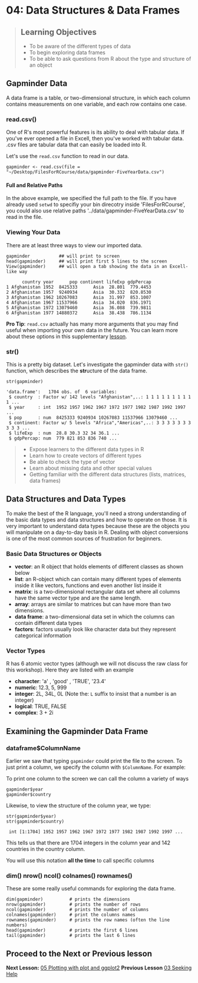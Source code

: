 04: Data Structures & Data Frames
================================

> ## Learning Objectives 
> - To be aware of the different types of data
> - To begin exploring data frames
> - To be able to ask questions from R about the type and structure of an object

## Gapminder Data
A data frame is a table, or two-dimensional structure, in which each column contains measurements on one variable, and each row contains one case. 


### read.csv()
One of R's most powerful features is its ability to deal with tabular data. If you've ever opened a file in Excell, then you've worked with tabular data. .csv files are tabular data that can easily be loaded into R.

Let's use the `read.csv` function to read in our data.

~~~{.r}
gapminder <- read.csv(file = "~/Desktop/FilesForRCourse/data/gapminder-FiveYearData.csv")
~~~

#### Full and Relative Paths
In the above example, we specified the full path to the file. If you have already used `setwd` to specifiy your bin direcotry inside 'FilesForRCourse', you could also use relative paths '../data/gapminder-FiveYearData.csv' to read in the file.

### Viewing Your Data 

There are at least three ways to view our imported data.

~~~{.r}
gapminder			## will print to screen
head(gapminder)		## will print first 5 lines to the screen
View(gapminder)		## will open a tab showing the data in an Excell-like way
~~~

~~~{.output}
      country year      pop continent lifeExp gdpPercap
1 Afghanistan 1952  8425333      Asia  28.801  779.4453
2 Afghanistan 1957  9240934      Asia  30.332  820.8530
3 Afghanistan 1962 10267083      Asia  31.997  853.1007
4 Afghanistan 1967 11537966      Asia  34.020  836.1971
5 Afghanistan 1972 13079460      Asia  36.088  739.9811
6 Afghanistan 1977 14880372      Asia  38.438  786.1134
~~~


**Pro Tip**: `read.csv` actually has many more arguments that you may find useful when importing your own data in the future. You can learn more about these options in this supplementary [lesson](01-supp-read-write-csv.html).


### str()
This is a pretty big dataset. Let's investigate the gapminder data with `str()` function, which describes the **str**ucture of the data frame.

~~~{.r}
str(gapminder)
~~~

~~~{.output}
'data.frame':	1704 obs. of  6 variables:
 $ country  : Factor w/ 142 levels "Afghanistan",..: 1 1 1 1 1 1 1 1 1 1 ...
 $ year     : int  1952 1957 1962 1967 1972 1977 1982 1987 1992 1997 ...
 $ pop      : num  8425333 9240934 10267083 11537966 13079460 ...
 $ continent: Factor w/ 5 levels "Africa","Americas",..: 3 3 3 3 3 3 3 3 3 3 ...
 $ lifeExp  : num  28.8 30.3 32 34 36.1 ...
 $ gdpPercap: num  779 821 853 836 740 ...
~~~

> * Expose learners to the different data types in R
> * Learn how to create vectors of different types
> * Be able to check the type of vector
> * Learn about missing data and other special values
> * Getting familiar with the different data structures (lists, matrices, data frames)

## Data Structures and Data Types
To make the best of the R language, you'll need a strong understanding of the basic data types and data structures and how to operate on those. It is very important to understand data types because these are the objects you will manipulate on a day-to-day basis in R. Dealing with object conversions is one of the most common sources of frustration for beginners.

### Basic Data Structures or Objects

- **vector**: an R object that holds elements of different classes as shown below
- **list**: an R-object which can contain many different types of elements inside it like vectors, functions and even another list inside it
- **matrix**: is a two-dimensional rectangular data set where all columns have the same  vector type and are the same length. 
- **array**: arrays are similar to matrices but can have more than two dimensions.
- **data frame**: a two-dimensional data set in which the columns can contain different data types
- **factors**: factors usually look like character data but they represent categorical information

### Vector Types

R has 6 atomic vector types (although we will not discuss the raw class for this workshop). Here they are listed with an example

- **character**: 'a' , 'good' , 'TRUE', '23.4'
- **numeric**: 12.3, 5, 999
- **integer**: 2L, 34L, 0L (Note the: `L` suffix to insist that a number is an integer)
- **logical**: TRUE, FALSE
- **complex**: 3 + 2i


## Examining the Gapminder Data Frame

### dataframe$ColumnName
Earlier we saw that typing `gapminder` could print the file to the screen. To just print a column, we specify the column with `$ColumnName`. For example:

To print one column to the screen we can call the column a variety of ways

~~~{.r}
gapminder$year
gapminder$country
~~~

Likewise, to view the structure of the column year, we type:

~~~{.r}
str(gapminder$year)
str(gapminder$country)
~~~

~~~{.output}
 int [1:1704] 1952 1957 1962 1967 1972 1977 1982 1987 1992 1997 ...
~~~

This tells us that there are 1704 integers in the column year and 142 countries in the country column. 

You will use this notation **all the time** to call specific columns


### dim() nrow() ncol() colnames() rownames()
These are some really useful commands for exploring the data frame.

~~~{.r}
dim(gapminder) 			# prints the dimensions
nrow(gapminder)			# prints the number of rows
ncol(gapminder)			# prints the number of columns
colnames(gapminder)		# print the columns names
rownames(gapminder)		# prints the row names (often the line numbers)
head(gapminder)			# prints the first 6 lines
tail(gapminder)			# prints the last 6 lines
~~~

## Proceed to the Next or Previous lesson
**Next Lesson:** [05 Plotting with plot and ggplot2](https://github.com/raynamharris/R_Intro_for_Bioinformatics/blob/master/lessons/05-plotting.md) 
**Previous Lesson** [03 Seeking Help](https://github.com/raynamharris/R_Intro_for_Bioinformatics/blob/master/lessons/03-seeking-help.md)  
